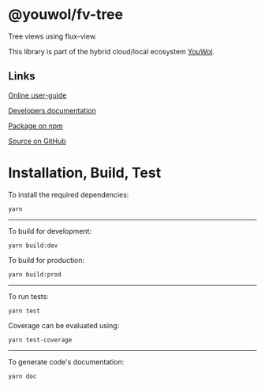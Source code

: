 # @youwol/fv-tree

Tree views using flux-view.

This library is part of the hybrid cloud/local ecosystem
[YouWol](https://platform.youwol.com/applications/@youwol/platform/latest).

## Links

[Online user-guide](https://l.youwol.com/doc/@youwol/fv-tree)

[Developers documentation](https://platform.youwol.com/applications/@youwol/cdn-explorer/latest?package=@youwol/fv-tree&tab=doc)

[Package on npm](https://www.npmjs.com/package/@youwol/fv-tree)

[Source on GitHub](https://github.com/youwol/fv-tree)

# Installation, Build, Test

To install the required dependencies:

```shell
yarn
```

---

To build for development:

```shell
yarn build:dev
```

To build for production:

```shell
yarn build:prod
```

---

To run tests:

```shell
yarn test
```

Coverage can be evaluated using:

```shell
yarn test-coverage
```

---

To generate code's documentation:

```shell
yarn doc
```
